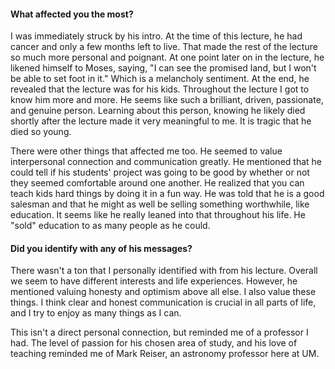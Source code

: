 #### What affected you the most?

I was immediately struck by his intro. At the time of this lecture, he had cancer and only a few months left to live. That made the rest of the lecture so much more personal and poignant. At one point later on in the lecture, he likened himself to Moses, saying, "I can see the promised land, but I won't be able to set foot in it." Which is a melancholy sentiment. At the end, he revealed that the lecture was for his kids. Throughout the lecture I got to know him more and more. He seems like such a brilliant, driven, passionate, and genuine person. Learning about this person, knowing he likely died shortly after the lecture made it very meaningful to me. It is tragic that he died so young.

There were other things that affected me too. He seemed to value interpersonal connection and communication greatly. He mentioned that he could tell if his students' project was going to be good by whether or not they seemed comfortable around one another. He realized that you can teach kids hard things by doing it in a fun way. He was told that he is a good salesman and that he might as well be selling something worthwhile, like education. It seems like he really leaned into that throughout his life. He "sold" education to as many people as he could.


#### Did you identify with any of his messages?

There wasn't a ton that I personally identified with from his lecture. Overall we seem to have different interests and life experiences. However, he mentioned valuing honesty and optimism above all else. I also value these things. I think clear and honest communication is crucial in all parts of life, and I try to enjoy as many things as I can. 

This isn't a direct personal connection, but reminded me of a professor I had. The level of passion for his chosen area of study, and his love of teaching reminded me of Mark Reiser, an astronomy professor here at UM.